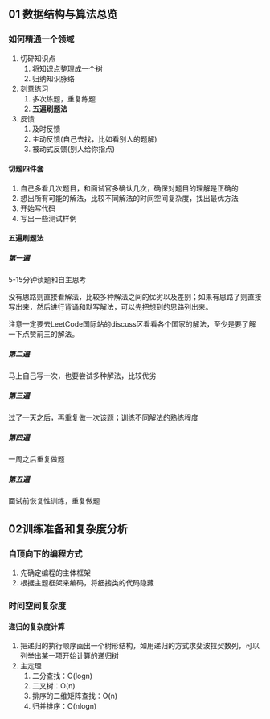## 01 数据结构与算法总览

### 如何精通一个领域

1. 切碎知识点
   1. 将知识点整理成一个树
   2. 归纳知识脉络
2. 刻意练习
   1. 多次练题，重复练题
   2. **五遍刷题法**
3. 反馈
   1. 及时反馈
   2. 主动反馈(自己去找，比如看别人的题解)
   3. 被动式反馈(别人给你指点)



#### 切题四件套

1. 自己多看几次题目，和面试官多确认几次，确保对题目的理解是正确的
2. 想出所有可能的解法，比较不同解法的时间空间复杂度，找出最优方法
3. 开始写代码
4. 写出一些测试样例



#### 五遍刷题法

##### 第一遍

5-15分钟读题和自主思考

没有思路则直接看解法，比较多种解法之间的优劣以及差别；如果有思路了则直接写出来，然后进行背诵和默写解法，可以先把想到的思路列出来。

 注意一定要去LeetCode国际站的discuss区看看各个国家的解法，至少是要了解一下点赞前三的解法。



##### 第二遍

马上自己写一次，也要尝试多种解法，比较优劣



##### 第三遍

过了一天之后，再重复做一次该题；训练不同解法的熟练程度



##### 第四遍

一周之后重复做题



##### 第五遍

面试前恢复性训练，重复做题



## 02训练准备和复杂度分析

### 自顶向下的编程方式

1. 先确定编程的主体框架
2. 根据主题框架来编码，将细接类的代码隐藏



### 时间空间复杂度

#### 递归的复杂度计算

1. 把递归的执行顺序画出一个树形结构，如用递归的方式求斐波拉契数列，可以列举出某一项开始计算的递归树
2. 主定理
   1. 二分查找：O(logn)
   2. 二叉树：O(n)
   3. 排序的二维矩阵查找：O(n)
   4. 归并排序：O(nlogn)